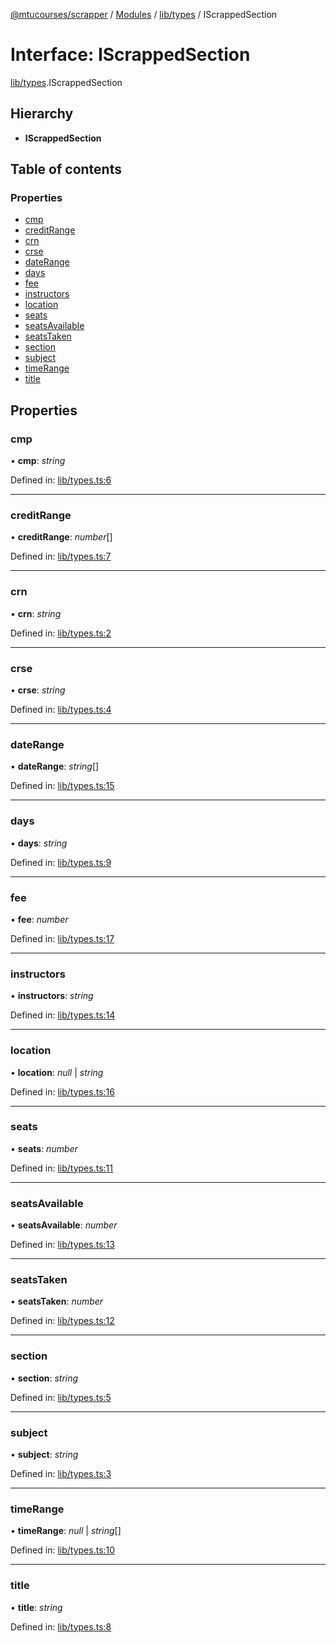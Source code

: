 [@mtucourses/scrapper](../../README.md) / [Modules](../../modules.md) / [lib/types](../../modules/lib_types.md) / IScrappedSection

# Interface: IScrappedSection

[lib/types](../../modules/lib_types.md).IScrappedSection

## Hierarchy

* **IScrappedSection**

## Table of contents

### Properties

- [cmp](types.iscrappedsection.md#cmp)
- [creditRange](types.iscrappedsection.md#creditrange)
- [crn](types.iscrappedsection.md#crn)
- [crse](types.iscrappedsection.md#crse)
- [dateRange](types.iscrappedsection.md#daterange)
- [days](types.iscrappedsection.md#days)
- [fee](types.iscrappedsection.md#fee)
- [instructors](types.iscrappedsection.md#instructors)
- [location](types.iscrappedsection.md#location)
- [seats](types.iscrappedsection.md#seats)
- [seatsAvailable](types.iscrappedsection.md#seatsavailable)
- [seatsTaken](types.iscrappedsection.md#seatstaken)
- [section](types.iscrappedsection.md#section)
- [subject](types.iscrappedsection.md#subject)
- [timeRange](types.iscrappedsection.md#timerange)
- [title](types.iscrappedsection.md#title)

## Properties

### cmp

• **cmp**: *string*

Defined in: [lib/types.ts:6](https://github.com/Michigan-Tech-Courses/scrapper/blob/751baa1/src/lib/types.ts#L6)

___

### creditRange

• **creditRange**: *number*[]

Defined in: [lib/types.ts:7](https://github.com/Michigan-Tech-Courses/scrapper/blob/751baa1/src/lib/types.ts#L7)

___

### crn

• **crn**: *string*

Defined in: [lib/types.ts:2](https://github.com/Michigan-Tech-Courses/scrapper/blob/751baa1/src/lib/types.ts#L2)

___

### crse

• **crse**: *string*

Defined in: [lib/types.ts:4](https://github.com/Michigan-Tech-Courses/scrapper/blob/751baa1/src/lib/types.ts#L4)

___

### dateRange

• **dateRange**: *string*[]

Defined in: [lib/types.ts:15](https://github.com/Michigan-Tech-Courses/scrapper/blob/751baa1/src/lib/types.ts#L15)

___

### days

• **days**: *string*

Defined in: [lib/types.ts:9](https://github.com/Michigan-Tech-Courses/scrapper/blob/751baa1/src/lib/types.ts#L9)

___

### fee

• **fee**: *number*

Defined in: [lib/types.ts:17](https://github.com/Michigan-Tech-Courses/scrapper/blob/751baa1/src/lib/types.ts#L17)

___

### instructors

• **instructors**: *string*

Defined in: [lib/types.ts:14](https://github.com/Michigan-Tech-Courses/scrapper/blob/751baa1/src/lib/types.ts#L14)

___

### location

• **location**: *null* \| *string*

Defined in: [lib/types.ts:16](https://github.com/Michigan-Tech-Courses/scrapper/blob/751baa1/src/lib/types.ts#L16)

___

### seats

• **seats**: *number*

Defined in: [lib/types.ts:11](https://github.com/Michigan-Tech-Courses/scrapper/blob/751baa1/src/lib/types.ts#L11)

___

### seatsAvailable

• **seatsAvailable**: *number*

Defined in: [lib/types.ts:13](https://github.com/Michigan-Tech-Courses/scrapper/blob/751baa1/src/lib/types.ts#L13)

___

### seatsTaken

• **seatsTaken**: *number*

Defined in: [lib/types.ts:12](https://github.com/Michigan-Tech-Courses/scrapper/blob/751baa1/src/lib/types.ts#L12)

___

### section

• **section**: *string*

Defined in: [lib/types.ts:5](https://github.com/Michigan-Tech-Courses/scrapper/blob/751baa1/src/lib/types.ts#L5)

___

### subject

• **subject**: *string*

Defined in: [lib/types.ts:3](https://github.com/Michigan-Tech-Courses/scrapper/blob/751baa1/src/lib/types.ts#L3)

___

### timeRange

• **timeRange**: *null* \| *string*[]

Defined in: [lib/types.ts:10](https://github.com/Michigan-Tech-Courses/scrapper/blob/751baa1/src/lib/types.ts#L10)

___

### title

• **title**: *string*

Defined in: [lib/types.ts:8](https://github.com/Michigan-Tech-Courses/scrapper/blob/751baa1/src/lib/types.ts#L8)
